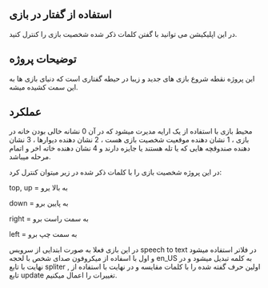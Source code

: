 ## استفاده از گفتار در بازی

در این اپلیکیشن می توانید با گفتن کلمات ذکر شده شخصیت بازی را کنترل کنید.

## توضیحات پروژه

این پروژه نقطه شروع بازی های جدید و زیبا در حیطه گفتاری است که دنیای بازی ها به این سمت کشیده میشه.

## عملکرد

محیط بازی با استفاده از یک ارایه مدیرت میشود که در آن 0 نشانه خالی بودن خانه در بازی ، 1 نشان دهنده موقعیت شخصیت بازی هست ، 2 نشان دهنده دیوارها ، 3 نشان دهنده صندوقچه هایی که یا تله هستند یا جایزه دارند و 4 نشان دهنده خاته اخر و اتمام مرحله میباشد. 


در این پروژه شخصیت بازی را با کلمات ذکر شده در زیر میتوان کنترل کرد:


top, up = به بالا یرو

down =  به پایین برو

right = به سمت راست برو

left = به سمت چپ برو


در این بازی فعلا به صورت ابتدایی از سرویس speech to text در فلاتر استفاده میشود و اول با اسفاده از میکروفون صدای شخص با لحجه en_US به کلمه تبدیل میشود و در نهایت با تابع spliter , اولین حرف گفته شده را با کلمات مقایسه و در نهایت با استفاده از تابع update تغییرات را اعمال میکنیم.
